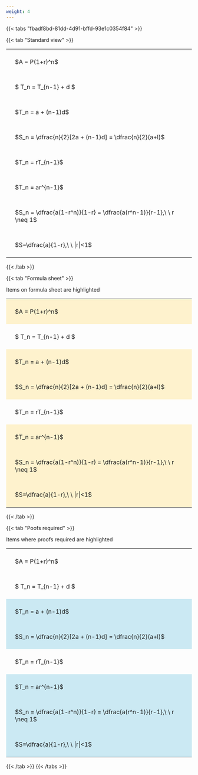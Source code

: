 ```yaml
---
weight: 4
---
```


{{< tabs "fbadf8bd-81dd-4d91-bffd-93e1c0354f84" >}}

{{< tab "Standard view" >}}

<style type="text/css">
#T_b5b16 th.col_heading {
  text-align: left;
  font-size: 1em;
}
#T_b5b16 td {
  text-align: left;
  font-size: 1em;
  padding: 1.5em;
}
</style>
<table id="T_b5b16">
  <thead>
  </thead>
  <tbody>
    <tr>
      <td id="T_b5b16_row0_col0" class="data row0 col0" >$A = P(1+r)^n$</td>
    </tr>
    <tr>
      <td id="T_b5b16_row1_col0" class="data row1 col0" >$ T_n = T_{n-1} + d $</td>
    </tr>
    <tr>
      <td id="T_b5b16_row2_col0" class="data row2 col0" >$T_n = a + (n-1)d$</td>
    </tr>
    <tr>
      <td id="T_b5b16_row3_col0" class="data row3 col0" >$S_n = \dfrac{n}{2}[2a + (n-1)d] = \dfrac{n}{2}(a+l)$</td>
    </tr>
    <tr>
      <td id="T_b5b16_row4_col0" class="data row4 col0" >$T_n = rT_{n-1}$</td>
    </tr>
    <tr>
      <td id="T_b5b16_row5_col0" class="data row5 col0" >$T_n = ar^{n-1}$</td>
    </tr>
    <tr>
      <td id="T_b5b16_row6_col0" class="data row6 col0" >$S_n = \dfrac{a(1-r^n)}{1-r} = \dfrac{a(r^n-1)}{r-1},\ \  r \neq 1$</td>
    </tr>
    <tr>
      <td id="T_b5b16_row7_col0" class="data row7 col0" >$S=\dfrac{a}{1-r},\ \ |r|<1$</td>
    </tr>
  </tbody>
</table>
{{< /tab >}}

{{< tab "Formula sheet" >}}

Items on formula sheet are highlighted 
<br>
<style type="text/css">
#T_3db37 th.col_heading {
  text-align: left;
  font-size: 1em;
}
#T_3db37 td {
  text-align: left;
  font-size: 1em;
  padding: 1.5em;
}
#T_3db37_row0_col0, #T_3db37_row2_col0, #T_3db37_row3_col0, #T_3db37_row5_col0, #T_3db37_row6_col0, #T_3db37_row7_col0 {
  background-color: rgba(255,194,10, 0.2);
}
#T_3db37_row1_col0, #T_3db37_row4_col0 {
  background-color: rgba(0,0,0,0);
}
</style>
<table id="T_3db37">
  <thead>
  </thead>
  <tbody>
    <tr>
      <td id="T_3db37_row0_col0" class="data row0 col0" >$A = P(1+r)^n$</td>
    </tr>
    <tr>
      <td id="T_3db37_row1_col0" class="data row1 col0" >$ T_n = T_{n-1} + d $</td>
    </tr>
    <tr>
      <td id="T_3db37_row2_col0" class="data row2 col0" >$T_n = a + (n-1)d$</td>
    </tr>
    <tr>
      <td id="T_3db37_row3_col0" class="data row3 col0" >$S_n = \dfrac{n}{2}[2a + (n-1)d] = \dfrac{n}{2}(a+l)$</td>
    </tr>
    <tr>
      <td id="T_3db37_row4_col0" class="data row4 col0" >$T_n = rT_{n-1}$</td>
    </tr>
    <tr>
      <td id="T_3db37_row5_col0" class="data row5 col0" >$T_n = ar^{n-1}$</td>
    </tr>
    <tr>
      <td id="T_3db37_row6_col0" class="data row6 col0" >$S_n = \dfrac{a(1-r^n)}{1-r} = \dfrac{a(r^n-1)}{r-1},\ \  r \neq 1$</td>
    </tr>
    <tr>
      <td id="T_3db37_row7_col0" class="data row7 col0" >$S=\dfrac{a}{1-r},\ \ |r|<1$</td>
    </tr>
  </tbody>
</table>
{{< /tab >}}

{{< tab "Poofs required" >}}

Items where proofs required are highlighted 
<br>
<style type="text/css">
#T_c769d th.col_heading {
  text-align: left;
  font-size: 1em;
}
#T_c769d td {
  text-align: left;
  font-size: 1em;
  padding: 1.5em;
}
#T_c769d_row0_col0, #T_c769d_row1_col0, #T_c769d_row4_col0 {
  background-color: rgba(0,0,0,0);
}
#T_c769d_row2_col0, #T_c769d_row3_col0, #T_c769d_row5_col0, #T_c769d_row6_col0, #T_c769d_row7_col0 {
  background-color: rgba(0,150,200, 0.2);
}
</style>
<table id="T_c769d">
  <thead>
  </thead>
  <tbody>
    <tr>
      <td id="T_c769d_row0_col0" class="data row0 col0" >$A = P(1+r)^n$</td>
    </tr>
    <tr>
      <td id="T_c769d_row1_col0" class="data row1 col0" >$ T_n = T_{n-1} + d $</td>
    </tr>
    <tr>
      <td id="T_c769d_row2_col0" class="data row2 col0" >$T_n = a + (n-1)d$</td>
    </tr>
    <tr>
      <td id="T_c769d_row3_col0" class="data row3 col0" >$S_n = \dfrac{n}{2}[2a + (n-1)d] = \dfrac{n}{2}(a+l)$</td>
    </tr>
    <tr>
      <td id="T_c769d_row4_col0" class="data row4 col0" >$T_n = rT_{n-1}$</td>
    </tr>
    <tr>
      <td id="T_c769d_row5_col0" class="data row5 col0" >$T_n = ar^{n-1}$</td>
    </tr>
    <tr>
      <td id="T_c769d_row6_col0" class="data row6 col0" >$S_n = \dfrac{a(1-r^n)}{1-r} = \dfrac{a(r^n-1)}{r-1},\ \  r \neq 1$</td>
    </tr>
    <tr>
      <td id="T_c769d_row7_col0" class="data row7 col0" >$S=\dfrac{a}{1-r},\ \ |r|<1$</td>
    </tr>
  </tbody>
</table>
{{< /tab >}}
{{< /tabs >}}